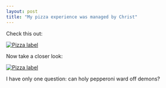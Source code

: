 ```yaml
---
layout: post
title: "My pizza experience was managed by Christ"
---
```


<p>Check this out:</p>
<p><a href="http://www.flickr.com/photos/kindohm/150155360/" target="_blank"><img alt="Pizza label" src="http://static.flickr.com/52/150155360_21350a3719.jpg?v=0" border="0" /></a></p>
<p>Now take a closer look:</p>
<p><a href="http://www.flickr.com/photos/kindohm/150155361/" target="_blank"><img alt="Pizza label" src="http://static.flickr.com/49/150155361_cbc15ab528.jpg?v=0" border="0" /></a></p>
<p>I have only one question: can holy pepperoni ward off demons?</p>
 
